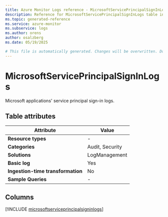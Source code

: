 ```yaml
---
title: Azure Monitor Logs reference - MicrosoftServicePrincipalSignInLogs
description: Reference for MicrosoftServicePrincipalSignInLogs table in Azure Monitor Logs.
ms.topic: generated-reference
ms.service: azure-monitor
ms.subservice: logs
ms.author: orens
author: osalzberg
ms.date: 05/19/2025

# This file is automatically generated. Changes will be overwritten. Do not change this file directly.
---
```


# MicrosoftServicePrincipalSignInLogs

Microsoft applications' service principal sign-in logs.


## Table attributes

|Attribute|Value|
|---|---|
|**Resource types**|-|
|**Categories**|Audit, Security|
|**Solutions**| LogManagement|
|**Basic log**|Yes|
|**Ingestion-time transformation**|No|
|**Sample Queries**|-|



## Columns
  
[!INCLUDE [microsoftserviceprincipalsigninlogs](~/reusable-content/ce-skilling/azure/includes/azure-monitor/reference/tables/microsoftserviceprincipalsigninlogs-include.md)]
